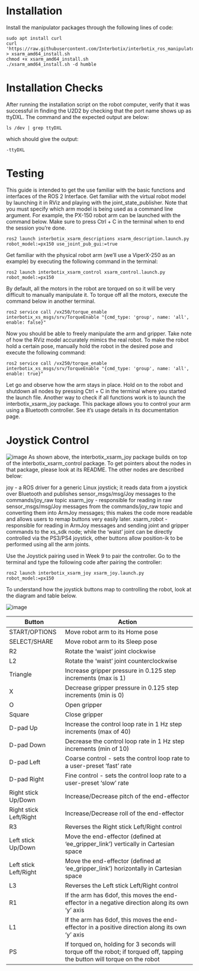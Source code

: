 # Installation
Install the manipulator packages through the following lines of code:
```
sudo apt install curl
curl 'https://raw.githubusercontent.com/Interbotix/interbotix_ros_manipulators/main/interbotix_ros_xsarms/install/amd64/xsarm_amd64_install.sh' > xsarm_amd64_install.sh
chmod +x xsarm_amd64_install.sh
./xsarm_amd64_install.sh -d humble
```

# Installation Checks
After running the installation script on the robot computer, verify that it was successful in finding the U2D2 by checking that the port name shows up as ttyDXL. The command and the expected output are below:
```
ls /dev | grep ttyDXL
```
which should give the output:
```
-ttyDXL
```

# Testing
This guide is intended to get the use familiar with the basic functions and interfaces of the ROS 2 Interface.
Get familiar with the virtual robot model by launching it in RViz and playing with the joint_state_publisher. Note that you must specify which arm model is being used as a command line argument. For example, the PX-150 robot arm can be launched with the command below. Make sure to press Ctrl + C in the terminal when to end the session you’re done.
```
ros2 launch interbotix_xsarm_descriptions xsarm_description.launch.py robot_model:=px150 use_joint_pub_gui:=true
```
Get familiar with the physical robot arm (we’ll use a ViperX-250 as an example) by executing the following command in the terminal:
```
ros2 launch interbotix_xsarm_control xsarm_control.launch.py robot_model:=px150
```
By default, all the motors in the robot are torqued on so it will be very difficult to manually manipulate it. To torque off all the motors, execute the command below in another terminal.
```
ros2 service call /vx250/torque_enable interbotix_xs_msgs/srv/TorqueEnable "{cmd_type: 'group', name: 'all', enable: false}"
```
Now you should be able to freely manipulate the arm and gripper. Take note of how the RViz model accurately mimics the real robot. To make the robot hold a certain pose, manually hold the robot in the desired pose and execute the following command:
```
ros2 service call /vx250/torque_enable interbotix_xs_msgs/srv/TorqueEnable "{cmd_type: 'group', name: 'all', enable: true}"
```
Let go and observe how the arm stays in place. Hold on to the robot and shutdown all nodes by pressing Ctrl + C in the terminal where you started the launch file.
Another way to check if all functions work is to launch the interbotix_xsarm_joy package. This package allows you to control your arm using a Bluetooth controller. See it’s usage details in its documentation page.

# Joystick Control

![image](https://github.com/Team-7-UOM/DocumentationForLeoRover/assets/66565433/3d2668c6-baf3-482a-8975-9173e827d71f)
As shown above, the interbotix_xsarm_joy package builds on top of the interbotix_xsarm_control package. To get pointers about the nodes in that package, please look at its README. The other nodes are described below:

joy - a ROS driver for a generic Linux joystick; it reads data from a joystick over Bluetooth and publishes sensor_msgs/msg/Joy messages to the commands/joy_raw topic
xsarm_joy - responsible for reading in raw sensor_msgs/msg/Joy messages from the commands/joy_raw topic and converting them into ArmJoy messages; this makes the code more readable and allows users to remap buttons very easily later.
xsarm_robot - responsible for reading in ArmJoy messages and sending joint and gripper commands to the xs_sdk node; while the ‘waist’ joint can be directly controlled via the PS3/PS4 joystick, other buttons allow position-ik to be performed using all the arm joints.

Use the Joystick pairing used in Week 9 to pair the controller. Go to the terminal and type the following code after pairing the controller:
```
ros2 launch interbotix_xsarm_joy xsarm_joy.launch.py robot_model:=px150
```

To understand how the joystick buttons map to controlling the robot, look at the diagram and table below.

![image](https://github.com/Team-7-UOM/DocumentationForLeoRover/assets/66565433/bf579971-74d5-4f4e-ba48-4a91f8718978)

| Button             | Action                                                   |
|---------------------|----------------------------------------------------------|
| START/OPTIONS      | Move robot arm to its Home pose                           |
| SELECT/SHARE       | Move robot arm to its Sleep pose                          |
| R2                  | Rotate the ‘waist’ joint clockwise                        |
| L2                  | Rotate the ‘waist’ joint counterclockwise                |
| Triangle            | Increase gripper pressure in 0.125 step increments (max is 1) |
| X                   | Decrease gripper pressure in 0.125 step increments (min is 0) |
| O                   | Open gripper                                             |
| Square              | Close gripper                                            |
| D-pad Up            | Increase the control loop rate in 1 Hz step increments (max of 40) |
| D-pad Down          | Decrease the control loop rate in 1 Hz step increments (min of 10) |
| D-pad Left          | Coarse control - sets the control loop rate to a user-preset ‘fast’ rate |
| D-pad Right         | Fine control - sets the control loop rate to a user-preset ‘slow’ rate |
| Right stick Up/Down | Increase/Decrease pitch of the end-effector               |
| Right stick Left/Right | Increase/Decrease roll of the end-effector              |
| R3                  | Reverses the Right stick Left/Right control              |
| Left stick Up/Down  | Move the end-effector (defined at ‘ee_gripper_link’) vertically in Cartesian space |
| Left stick Left/Right | Move the end-effector (defined at ‘ee_gripper_link’) horizontally in Cartesian space |
| L3                  | Reverses the Left stick Left/Right control               |
| R1                  | If the arm has 6dof, this moves the end-effector in a negative direction along its own ‘y’ axis |
| L1                  | If the arm has 6dof, this moves the end-effector in a positive direction along its own ‘y’ axis |
| PS                  | If torqued on, holding for 3 seconds will torque off the robot; if torqued off, tapping the button will torque on the robot |
